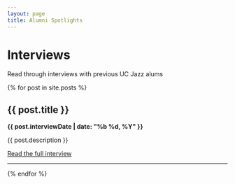 ```yaml
---
layout: page
title: Alumni Spotlights
---
```

# Interviews
Read through interviews with previous UC Jazz alums


<div>
  {% for post in site.posts %}
    <div>
        <h2>{{ post.title }}</h2>
        <div><b>{{ post.interviewDate | date: "%b %d, %Y" }}</b></div>
        <p>{{ post.description }}</p>
        <a href="{{ post.url }}">Read the full interview</a>
    </div>
    <hr />
  {% endfor %}
</div>


